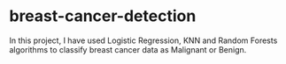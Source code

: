 # breast-cancer-detection
In this project, I have used Logistic Regression, KNN and Random Forests algorithms to classify breast cancer data as Malignant or Benign.
